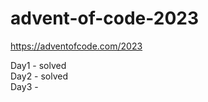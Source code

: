 # advent-of-code-2023
https://adventofcode.com/2023

Day1 - solved <br/>
Day2 - solved <br/>
Day3 -
